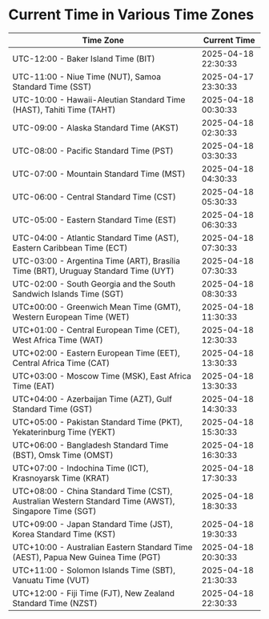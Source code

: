 # Current Time in Various Time Zones

| Time Zone | Current Time |
|-----------|--------------|
| UTC-12:00 - Baker Island Time (BIT) | 2025-04-18 22:30:33 |
| UTC-11:00 - Niue Time (NUT), Samoa Standard Time (SST) | 2025-04-17 23:30:33 |
| UTC-10:00 - Hawaii-Aleutian Standard Time (HAST), Tahiti Time (TAHT) | 2025-04-18 00:30:33 |
| UTC-09:00 - Alaska Standard Time (AKST) | 2025-04-18 02:30:33 |
| UTC-08:00 - Pacific Standard Time (PST) | 2025-04-18 03:30:33 |
| UTC-07:00 - Mountain Standard Time (MST) | 2025-04-18 04:30:33 |
| UTC-06:00 - Central Standard Time (CST) | 2025-04-18 05:30:33 |
| UTC-05:00 - Eastern Standard Time (EST) | 2025-04-18 06:30:33 |
| UTC-04:00 - Atlantic Standard Time (AST), Eastern Caribbean Time (ECT) | 2025-04-18 07:30:33 |
| UTC-03:00 - Argentina Time (ART), Brasília Time (BRT), Uruguay Standard Time (UYT) | 2025-04-18 07:30:33 |
| UTC-02:00 - South Georgia and the South Sandwich Islands Time (SGT) | 2025-04-18 08:30:33 |
| UTC±00:00 - Greenwich Mean Time (GMT), Western European Time (WET) | 2025-04-18 11:30:33 |
| UTC+01:00 - Central European Time (CET), West Africa Time (WAT) | 2025-04-18 12:30:33 |
| UTC+02:00 - Eastern European Time (EET), Central Africa Time (CAT) | 2025-04-18 13:30:33 |
| UTC+03:00 - Moscow Time (MSK), East Africa Time (EAT) | 2025-04-18 13:30:33 |
| UTC+04:00 - Azerbaijan Time (AZT), Gulf Standard Time (GST) | 2025-04-18 14:30:33 |
| UTC+05:00 - Pakistan Standard Time (PKT), Yekaterinburg Time (YEKT) | 2025-04-18 15:30:33 |
| UTC+06:00 - Bangladesh Standard Time (BST), Omsk Time (OMST) | 2025-04-18 16:30:33 |
| UTC+07:00 - Indochina Time (ICT), Krasnoyarsk Time (KRAT) | 2025-04-18 17:30:33 |
| UTC+08:00 - China Standard Time (CST), Australian Western Standard Time (AWST), Singapore Time (SGT) | 2025-04-18 18:30:33 |
| UTC+09:00 - Japan Standard Time (JST), Korea Standard Time (KST) | 2025-04-18 19:30:33 |
| UTC+10:00 - Australian Eastern Standard Time (AEST), Papua New Guinea Time (PGT) | 2025-04-18 20:30:33 |
| UTC+11:00 - Solomon Islands Time (SBT), Vanuatu Time (VUT) | 2025-04-18 21:30:33 |
| UTC+12:00 - Fiji Time (FJT), New Zealand Standard Time (NZST) | 2025-04-18 22:30:33 |
